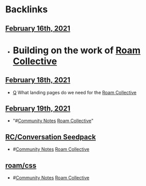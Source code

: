 
# Backlinks
## [February 16th, 2021](<February 16th, 2021.md>)
- # Building on the work of [Roam Collective](<Roam Collective.md>)

## [February 18th, 2021](<February 18th, 2021.md>)
- [Q](<Q.md>) What landing pages do we need for the [Roam Collective](<Roam Collective.md>)

## [February 19th, 2021](<February 19th, 2021.md>)
- "#[Community Notes](<Community Notes.md>) [Roam Collective](<Roam Collective.md>)"

## [RC/Conversation Seedpack](<RC/Conversation Seedpack.md>)
- #[Community Notes](<Community Notes.md>) [Roam Collective](<Roam Collective.md>)

## [roam/css](<roam/css.md>)
- #[Community Notes](<Community Notes.md>) [Roam Collective](<Roam Collective.md>)

